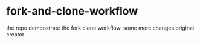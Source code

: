 # fork-and-clone-workflow
the repo demonstrate the fork clone workflow.
some more changes
original creator 
